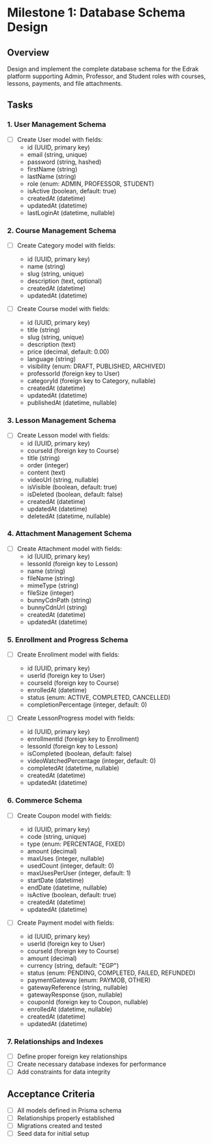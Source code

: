 # Milestone 1: Database Schema Design

## Overview

Design and implement the complete database schema for the Edrak platform supporting Admin, Professor, and Student roles with courses, lessons, payments, and file attachments.

## Tasks

### 1. User Management Schema

- [ ] Create User model with fields:
  - id (UUID, primary key)
  - email (string, unique)
  - password (string, hashed)
  - firstName (string)
  - lastName (string)
  - role (enum: ADMIN, PROFESSOR, STUDENT)
  - isActive (boolean, default: true)
  - createdAt (datetime)
  - updatedAt (datetime)
  - lastLoginAt (datetime, nullable)

### 2. Course Management Schema

- [ ] Create Category model with fields:

  - id (UUID, primary key)
  - name (string)
  - slug (string, unique)
  - description (text, optional)
  - createdAt (datetime)
  - updatedAt (datetime)

- [ ] Create Course model with fields:
  - id (UUID, primary key)
  - title (string)
  - slug (string, unique)
  - description (text)
  - price (decimal, default: 0.00)
  - language (string)
  - visibility (enum: DRAFT, PUBLISHED, ARCHIVED)
  - professorId (foreign key to User)
  - categoryId (foreign key to Category, nullable)
  - createdAt (datetime)
  - updatedAt (datetime)
  - publishedAt (datetime, nullable)

### 3. Lesson Management Schema

- [ ] Create Lesson model with fields:
  - id (UUID, primary key)
  - courseId (foreign key to Course)
  - title (string)
  - order (integer)
  - content (text)
  - videoUrl (string, nullable)
  - isVisible (boolean, default: true)
  - isDeleted (boolean, default: false)
  - createdAt (datetime)
  - updatedAt (datetime)
  - deletedAt (datetime, nullable)

### 4. Attachment Management Schema

- [ ] Create Attachment model with fields:
  - id (UUID, primary key)
  - lessonId (foreign key to Lesson)
  - name (string)
  - fileName (string)
  - mimeType (string)
  - fileSize (integer)
  - bunnyCdnPath (string)
  - bunnyCdnUrl (string)
  - createdAt (datetime)
  - updatedAt (datetime)

### 5. Enrollment and Progress Schema

- [ ] Create Enrollment model with fields:

  - id (UUID, primary key)
  - userId (foreign key to User)
  - courseId (foreign key to Course)
  - enrolledAt (datetime)
  - status (enum: ACTIVE, COMPLETED, CANCELLED)
  - completionPercentage (integer, default: 0)

- [ ] Create LessonProgress model with fields:
  - id (UUID, primary key)
  - enrollmentId (foreign key to Enrollment)
  - lessonId (foreign key to Lesson)
  - isCompleted (boolean, default: false)
  - videoWatchedPercentage (integer, default: 0)
  - completedAt (datetime, nullable)
  - createdAt (datetime)
  - updatedAt (datetime)

### 6. Commerce Schema

- [ ] Create Coupon model with fields:

  - id (UUID, primary key)
  - code (string, unique)
  - type (enum: PERCENTAGE, FIXED)
  - amount (decimal)
  - maxUses (integer, nullable)
  - usedCount (integer, default: 0)
  - maxUsesPerUser (integer, default: 1)
  - startDate (datetime)
  - endDate (datetime, nullable)
  - isActive (boolean, default: true)
  - createdAt (datetime)
  - updatedAt (datetime)

- [ ] Create Payment model with fields:
  - id (UUID, primary key)
  - userId (foreign key to User)
  - courseId (foreign key to Course)
  - amount (decimal)
  - currency (string, default: "EGP")
  - status (enum: PENDING, COMPLETED, FAILED, REFUNDED)
  - paymentGateway (enum: PAYMOB, OTHER)
  - gatewayReference (string, nullable)
  - gatewayResponse (json, nullable)
  - couponId (foreign key to Coupon, nullable)
  - enrolledAt (datetime, nullable)
  - createdAt (datetime)
  - updatedAt (datetime)

### 7. Relationships and Indexes

- [ ] Define proper foreign key relationships
- [ ] Create necessary database indexes for performance
- [ ] Add constraints for data integrity

## Acceptance Criteria

- [ ] All models defined in Prisma schema
- [ ] Relationships properly established
- [ ] Migrations created and tested
- [ ] Seed data for initial setup
